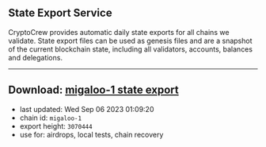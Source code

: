 ## State Export Service
CryptoCrew provides automatic daily state exports for all chains we validate. State export files can be used as genesis files and are a snapshot of the current blockchain state, including all validators, accounts, balances and delegations.

---
**Download: [migaloo-1 state export](https://dl.ccvalidators.com/SERVICE/migaloo/migaloo-1_export_3070444.json)**
---

- last updated: Wed Sep 06 2023 01:09:20
- chain id: `migaloo-1`
- export height: `3070444`
- use for: airdrops, local tests, chain recovery
